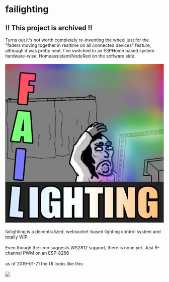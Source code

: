 # failighting
<h2>!! This project is archived !!</h2>
Turns out it's not worth completely re-inventing the wheel just for the "faders moving together in realtime on all connected devices" feature, although it was pretty neat. I've switched to an ESPHome based system hardware-wise, Homeassistant/NodeRed on the software side.
<br/><br/>
<img src="artwork/icon_512.png?raw=true"/>
<br/><br/>
failighting is a decentralized, websocket-based lighting control system and totally WIP.
<br/><br/>
Even though the icon suggests WS2812 support, there is none yet. Just 9-channel PWM on an ESP-8266
<br/><br/>
as of 2019-01-21 the UI looks like this:
<br/><br/>
<img src="https://i.imgur.com/WamaKhT.png"/>
